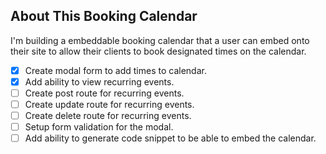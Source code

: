 ## About This Booking Calendar

I'm building a embeddable booking calendar that a user can embed onto their site to allow their clients to book designated times on the calendar.

- [x] Create modal form to add times to calendar.
- [x] Add ability to view recurring events.
- [ ] Create post route for recurring events.
- [ ] Create update route for recurring events.
- [ ] Create delete route for recurring events.
- [ ] Setup form validation for the modal.
- [ ] Add ability to generate code snippet to be able to embed the calendar.
